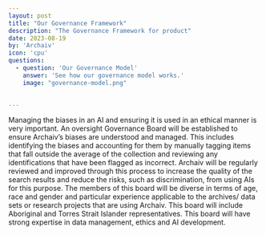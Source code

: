 ```yaml
---
layout: post
title: "Our Governance Framework"
description: "The Governance Framework for product"
date: 2023-08-19
by: 'Archaiv'
icon: 'cpu'
questions:
  - question: 'Our Governance Model'
    answer: 'See how our governance model works.'
    image: "governance-model.png"
    

---
```


Managing the biases in an AI and ensuring it is used in an ethical manner is very important. An oversight Governance Board will be established to ensure Archaiv’s biases are understood and managed. This includes identifying the biases and accounting for them by manually tagging items that fall outside the average of the collection and reviewing any identifications that have been flagged as incorrect. Archaiv will be regularly reviewed and improved through this process to increase the quality of the search results and reduce the risks, such as discrimination, from using AIs for this purpose. The members of this board will be diverse in terms of age, race and gender and particular experience applicable to the archives/ data sets or research projects that are using Archaiv. This board will include Aboriginal and Torres Strait Islander representatives. This board will have strong expertise in data management, ethics and AI development.
